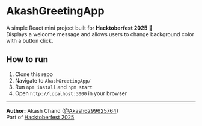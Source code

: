 # AkashGreetingApp

A simple React mini project built for **Hacktoberfest 2025** 🎉  
Displays a welcome message and allows users to change background color with a button click.

## How to run
1. Clone this repo
2. Navigate to `AkashGreetingApp/`
3. Run `npm install` and `npm start`
4. Open `http://localhost:3000` in your browser

---

**Author:** Akash Chand ([@Akash6299625764](https://github.com/Akash6299625764))  
Part of [Hacktoberfest 2025](https://hacktoberfest.com)
